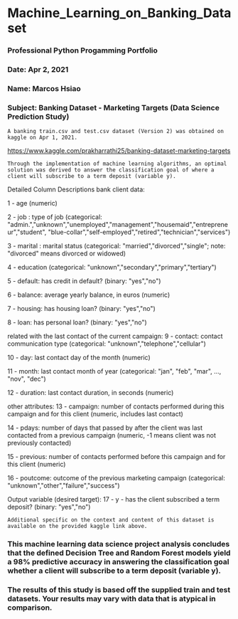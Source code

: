 # Machine_Learning_on_Banking_Dataset

### Professional Python Progamming Portfolio

### Date: Apr 2, 2021

### Name: Marcos Hsiao

### Subject: Banking Dataset - Marketing Targets (Data Science Prediction Study)


    A banking train.csv and test.csv dataset (Version 2) was obtained on kaggle on Apr 1, 2021.
https://www.kaggle.com/prakharrathi25/banking-dataset-marketing-targets

    Through the implementation of machine learning algorithms, an optimal solution was derived to answer the classification goal of where a client will subscribe to a term deposit (variable y).

Detailed Column Descriptions
bank client data:

1 - age (numeric)

2 - job : type of job (categorical: "admin.","unknown","unemployed","management","housemaid","entrepreneur","student",
"blue-collar","self-employed","retired","technician","services")

3 - marital : marital status (categorical: "married","divorced","single"; note: "divorced" means divorced or widowed)

4 - education (categorical: "unknown","secondary","primary","tertiary")

5 - default: has credit in default? (binary: "yes","no")

6 - balance: average yearly balance, in euros (numeric)

7 - housing: has housing loan? (binary: "yes","no")

8 - loan: has personal loan? (binary: "yes","no")

related with the last contact of the current campaign:
9 - contact: contact communication type (categorical: "unknown","telephone","cellular")

10 - day: last contact day of the month (numeric)

11 - month: last contact month of year (categorical: "jan", "feb", "mar", …, "nov", "dec")

12 - duration: last contact duration, in seconds (numeric)

other attributes:
13 - campaign: number of contacts performed during this campaign and for this client (numeric, includes last contact)

14 - pdays: number of days that passed by after the client was last contacted from a previous campaign (numeric, -1 means client was not previously contacted)

15 - previous: number of contacts performed before this campaign and for this client (numeric)

16 - poutcome: outcome of the previous marketing campaign (categorical: "unknown","other","failure","success")

Output variable (desired target):
17 - y - has the client subscribed a term deposit? (binary: "yes","no")

    Additional specific on the context and content of this dataset is available on the provided kaggle link above.
    
### This machine learning data science project analysis concludes that the defined Decision Tree and Random Forest models yield a 98% predictive accuracy in answering the classification goal whether a client will subscribe to a term deposit (variable y).

### The results of this study is based off the supplied train and test datasets. Your results may vary with data that is atypical in comparison.
